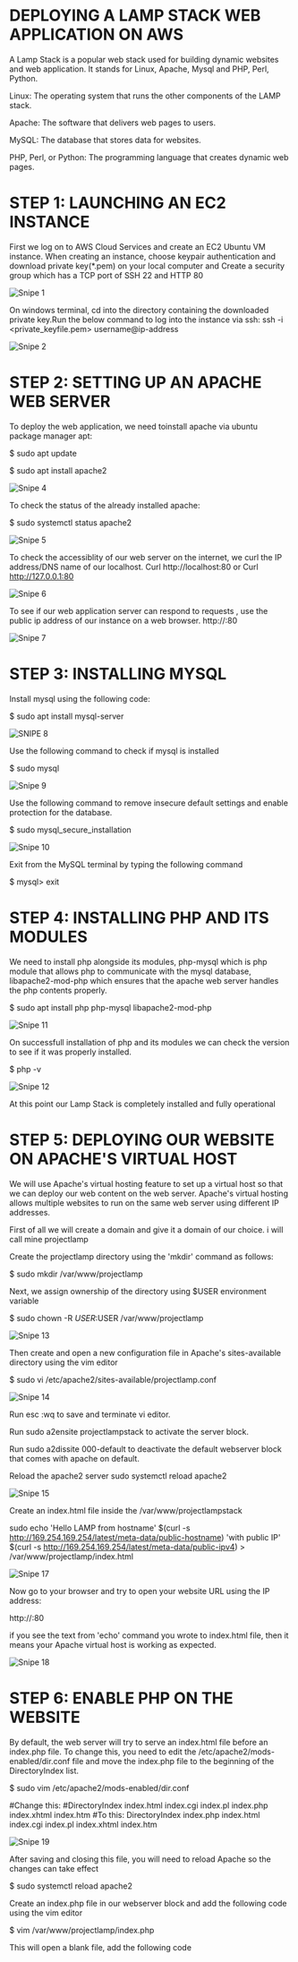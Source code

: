 # DEPLOYING A LAMP STACK WEB APPLICATION ON AWS


A Lamp Stack is a popular web stack used for building dynamic websites and web application. It stands for Linux, Apache, Mysql and PHP, Perl, Python.

Linux: The operating system that runs the other components of the LAMP stack.

Apache: The software that delivers web pages to users.

MySQL: The database that stores data for websites.

PHP, Perl, or Python: The programming language that creates dynamic web pages.

# STEP 1: LAUNCHING AN EC2 INSTANCE

First we log on to AWS Cloud Services and create an EC2 Ubuntu VM instance. When creating an instance, choose keypair authentication and download private key(*.pem) on your local computer and Create a security group which has a TCP port of SSH 22 and HTTP 80

![Snipe 1](https://github.com/Mirahkeyz/Darey.io-Projects/assets/134533695/4c06986b-a870-403c-90b3-b678e79bc0a4)

On windows terminal, cd into the directory containing the downloaded private key.Run the below command to log into the instance via ssh:
ssh -i <private_keyfile.pem> username@ip-address

![Snipe 2](https://github.com/Mirahkeyz/Darey.io-Projects/assets/134533695/f9cd2069-793d-4d59-a71e-b735b00e88cb)

# STEP 2: SETTING UP AN APACHE WEB SERVER

To deploy the web application, we need toinstall apache via ubuntu package manager apt:

$ sudo apt update

$ sudo apt install apache2

![Snipe 4](https://github.com/Mirahkeyz/Darey.io-Projects/assets/134533695/dded1dfc-33c3-4b95-9183-07a44b7d9e9b)

To check the status of the already installed apache:

$ sudo systemctl status apache2

![Snipe 5](https://github.com/Mirahkeyz/Darey.io-Projects/assets/134533695/7e194791-84d6-4405-b792-90fab9459ece)

To check the accessiblity of our web server on the internet, we curl the IP address/DNS name of our localhost.
Curl http://localhost:80 or Curl http://127.0.0.1:80 

![Snipe 6](https://github.com/Mirahkeyz/Darey.io-Projects/assets/134533695/7af8aa0b-a745-4cd7-8dc8-222542a14104)

To see if our web application server can respond to requests , use the public ip address of our instance on a web browser. http://<Public-IP-Address>:80

![Snipe 7](https://github.com/Mirahkeyz/Darey.io-Projects/assets/134533695/379ed366-7b93-41f8-954a-e3a9ccee784f)

# STEP 3: INSTALLING MYSQL

Install mysql using the following code:

$ sudo apt install mysql-server

![SNIPE 8](https://github.com/Mirahkeyz/Darey.io-Projects/assets/134533695/b7888a99-2bb8-4c58-8f97-4b8deee0145b)

Use the following command to check if mysql is installed

$ sudo mysql

![Snipe 9](https://github.com/Mirahkeyz/Darey.io-Projects/assets/134533695/e3c4c846-553c-43b5-9a5d-3616b142ecf8)

Use the following command to remove insecure default settings and enable protection for the database.

$ sudo mysql_secure_installation

![Snipe 10](https://github.com/Mirahkeyz/Darey.io-Projects/assets/134533695/59a83404-2647-432d-97de-64273dccd236)

Exit from the MySQL terminal by typing the following command

$ mysql> exit

# STEP 4: INSTALLING PHP AND ITS MODULES

We need to install php alongside its modules, php-mysql which is php module that allows php to communicate with the mysql database, libapache2-mod-php which ensures that the apache web server handles the php contents properly.

$ sudo apt install php php-mysql libapache2-mod-php

![Snipe 11](https://github.com/Mirahkeyz/Darey.io-Projects/assets/134533695/e52a0bea-669f-41ba-aef2-f5b83eae4a6d)

On successfull installation of php and its modules we can check the version to see if it was properly installed.

$ php -v

![Snipe 12](https://github.com/Mirahkeyz/Darey.io-Projects/assets/134533695/55c4104f-e3a2-4d98-95d5-06a95c25a208)

At this point our Lamp Stack is completely installed and fully operational

# STEP 5: DEPLOYING OUR WEBSITE ON APACHE'S VIRTUAL HOST

We will use Apache's virtual hosting feature to set up a virtual host so that we can deploy our web content on the web server. Apache's virtual hosting allows multiple websites to run on the same web server using different IP addresses.

First of all we will create a domain and give it a domain of our choice. i will call mine projectlamp

Create the projectlamp directory using the 'mkdir' command as follows:

$ sudo mkdir /var/www/projectlamp

Next, we assign ownership of the directory using $USER environment variable

$ sudo chown -R $USER:$USER /var/www/projectlamp

![Snipe 13](https://github.com/Mirahkeyz/Darey.io-Projects/assets/134533695/4781c33f-1756-4207-82b7-3e4919f95ee6)

Then create and open a new configuration file in Apache's sites-available directory using the vim editor

$ sudo vi /etc/apache2/sites-available/projectlamp.conf

![Snipe 14](https://github.com/Mirahkeyz/Darey.io-Projects/assets/134533695/7cc5fbbc-5450-4db2-a9ba-bf7c0bd60deb)

Run esc :wq  to save and terminate vi editor.

Run sudo a2ensite projectlampstack to activate the server block.

Run sudo a2dissite 000-default to deactivate the default webserver block that comes with apache on default.

Reload the apache2 server sudo systemctl reload apache2

![Snipe 15](https://github.com/Mirahkeyz/Darey.io-Projects/assets/134533695/2b6a8f61-359e-445c-a5e0-2e01d80717c4)

Create an index.html file inside the /var/www/projectlampstack

sudo echo 'Hello LAMP from hostname' $(curl -s http://169.254.169.254/latest/meta-data/public-hostname) 'with public IP' $(curl -s http://169.254.169.254/latest/meta-data/public-ipv4) > /var/www/projectlamp/index.html

![Snipe 17](https://github.com/Mirahkeyz/Darey.io-Projects/assets/134533695/fcafdace-399f-4d31-b7e8-50007589e7d3)

Now go to your browser and try to open your website URL using the IP address:

http://<Public-IP-Address>:80

if you see the text from 'echo' command you wrote to index.html file, then it means your Apache virtual host is working as expected.

![Snipe 18](https://github.com/Mirahkeyz/Darey.io-Projects/assets/134533695/d8b44f83-c5b9-44ff-acc2-e4ddc2305d9f)


# STEP 6: ENABLE PHP ON THE WEBSITE

By default, the web server will try to serve an index.html file before an index.php file. To change this, you need to edit the /etc/apache2/mods-enabled/dir.conf file and move the index.php file to the beginning of the DirectoryIndex list.

$ sudo vim /etc/apache2/mods-enabled/dir.conf


<IfModule mod_dir.c>
        #Change this:
        #DirectoryIndex index.html index.cgi index.pl index.php index.xhtml index.htm
        #To this:
        DirectoryIndex index.php index.html index.cgi index.pl index.xhtml index.htm
</IfModule>


![Snipe 19](https://github.com/Mirahkeyz/Darey.io-Projects/assets/134533695/36c22c35-233c-4c74-abf7-d1ffd9b2f467)

After saving and closing this file, you will need to reload Apache so the changes can take effect

$ sudo systemctl reload apache2

Create an index.php file in our webserver block and add the following code using the vim editor

$ vim /var/www/projectlamp/index.php

This will open a blank file, add the following code

<?php
phpinfo();

Go to your web browser and reload the instance public ip address

![Snipe 20](https://github.com/Mirahkeyz/Darey.io-Projects/assets/134533695/3635e498-a9c8-4f1c-98db-fd8f3c76e4b5)



